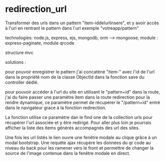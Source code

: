 # redirection_url

Transformer des urls dans un pattern "item-iddelurlinsere", et y avoir accès à l'url en rentrant le pattern dans l'url exemple "votreapp/pattern"

technologies: node.js, express, ejs, mongodb, orm --> mongoose, module : express-paginate, module qrcode

structure mvc

solutions :

pour pouvoir enregistrer le pattern j'ai concaténé "item-" avec l'id de l'url dans la propriété nom de la classe ObjectId dans la fonction save du controller dédié.

pour pouvoir accéder à l'url du site en utilisant le "pattern+id" dans la route, j'ai du faire passer une paramètre item dans la route redirection pour la rendre dynamique, ce paramètre permet de récupérer le "/pattern+id" entré dans le navigateur grace à la fonction redirection. 

La fonction utilise ce paramètre dan le find one de la collection urls pour récupérer l'url associée et y être redirigé.
Pour aller plus loin je pourrais afficher la liste des items générés accompagnés des url des sites.

Une fois les url listés le lien ouvre une fenêtre modale au clique grâce à un modal bootstrap. Une requête ajax récupère les données du qr code au niveau du back pour les ramener vers le front et permettre de changer la source de l'image contenue dans la fenêtre modale en direct.
